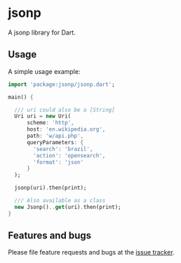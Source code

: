 # jsonp

A jsonp library for Dart.

## Usage

A simple usage example:

```dart
import 'package:jsonp/jsonp.dart';

main() {

  /// uri could also be a [String]
  Uri uri = new Uri(
      scheme: 'http',
      host: 'en.wikipedia.org',
      path: 'w/api.php',
      queryParameters: {
        'search': 'brazil',
        'action': 'opensearch',
        'format': 'json'
      }
  );

  jsonp(uri).then(print);

  /// Also available as a class
  new Jsonp()..get(uri).then(print);
}
```
## Features and bugs

Please file feature requests and bugs at the [issue tracker][tracker].

[tracker]: http://example.com/issues/replaceme
